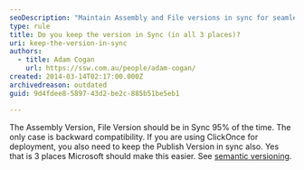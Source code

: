 ```yaml
---
seoDescription: "Maintain Assembly and File versions in sync for seamless compatibility, ensuring smooth software updates and deployments."
type: rule
title: Do you keep the version in Sync (in all 3 places)?
uri: keep-the-version-in-sync
authors:
  - title: Adam Cogan
    url: https://ssw.com.au/people/adam-cogan/
created: 2014-03-14T02:17:00.000Z
archivedreason: outdated
guid: 9d4fdee8-5897-43d2-be2c-885b51be5eb1

---
```


The Assembly Version, File Version should be in Sync 95% of the time. The only case is backward compatibility. If you are using ClickOnce for deployment, you also need to keep the Publish Version in sync also. Yes that is 3 places Microsoft should make this easier. See [semantic versioning](/semantic-versioning). 
            
<!--endintro-->
